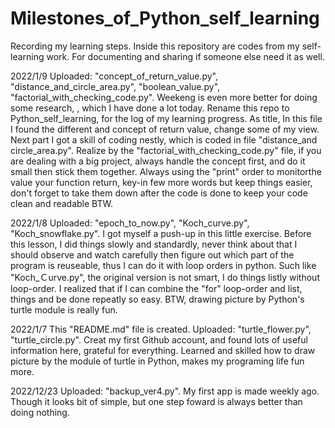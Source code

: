 # Milestones_of_Python_self_learning
Recording my learning steps. Inside this repository are codes from my self-learning work. For documenting and sharing if someone else need it as well.


2022/1/9
Uploaded: "concept_of_return_value.py", "distance_and_circle_area.py", "boolean_value.py", "factorial_with_checking_code.py". Weekeng is even more better for doing some research, , which I have done a lot today. Rename this repo to Python_self_learning, for the log of my learning progress. As title, In this file I found the different and concept of return value, change some of my view. Next part I got a skill of coding nestly, which is coded in file "distance_and circle_area.py". Realize by the "factorial_with_checking_code.py" file, if you are dealing with a big project, always handle the concept first, and do it small then stick them together. Always using the "print" order to monitorthe value your function return, key-in few more words but keep things easier, don't forget to take them down after the code is done to keep your code clean and readable BTW.

2022/1/8
Uploaded: "epoch_to_now.py", "Koch_curve.py", "Koch_snowflake.py". I got myself a push-up in this little exercise. Before this lesson, I did things slowly and standardly, never think about that I should observe and watch carefully then figure out which part of the program is reuseable, thus I can do it with loop orders in python. Such like "Koch_Ｃurve.py", the original version is not smart, I do things listly without loop-order. I realized that if I can combine the "for" loop-order and list, things and be done repeatly so easy. BTW, drawing picture by Python's turtle module is really fun.

2022/1/7
This "README.md" file is created.
Uploaded:  "turtle_flower.py", "turtle_circle.py". Creat my first Github account, and found lots of useful information here, grateful for everything.
Learned and skilled how to draw picture by the module of turtle in Python, makes my programing life fun more.

2022/12/23
Uploaded: "backup_ver4.py". My first app is made weekly ago. Though it looks bit of simple, but one step foward is always better than doing nothing.
